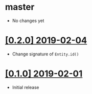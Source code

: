 # master

* No changes yet

# [[0.2.0] 2019-02-04](https://github.com/cq-rs/cqrs/releases/tag/cqrs-0.2.0)

* Change signature of `Entity.id()`

# [[0.1.0] 2019-02-01](https://github.com/cq-rs/cqrs/releases/tag/cqrs-0.1.0)

* Initial release
